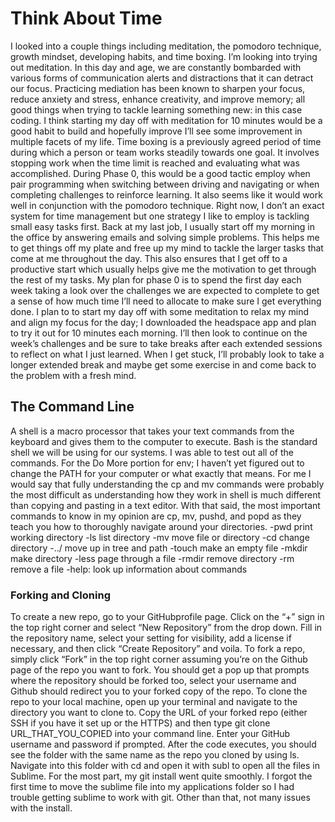 # Think About Time

I looked into a couple things including meditation, the pomodoro technique, growth mindset, developing habits, and time boxing. I’m looking into trying out meditation. In this day and age, we are constantly bombarded with various forms of communication alerts and distractions that it can detract our focus. Practicing mediation has been known to sharpen your focus, reduce anxiety and stress, enhance creativity, and improve memory; all good things when trying to tackle learning something new: in this case coding. I think starting my day off with meditation for 10 minutes would be a good habit to build and hopefully improve I’ll see some improvement in multiple facets of my life.
Time boxing is a previously agreed period of time during which a person or team works steadily towards one goal. It involves stopping work when the time limit is reached and evaluating what was accomplished. During Phase 0, this would be a good tactic employ when pair programming when switching between driving and navigating or when completing challenges to reinforce learning. It also seems like it would work well in conjunction with the pomodoro technique.
Right now, I don’t an exact system for time management but one strategy I like to employ is tackling small easy tasks first. Back at my last job, I usually start off my morning in the office by answering emails and solving simple problems. This helps me to get things off my plate and free up my mind to tackle the larger tasks that come at me throughout the day. This also ensures that I get off to a productive start which usually helps give me the motivation to get through the rest of my tasks.
My plan for phase 0 is to spend the first day each week taking a look over the challenges we are expected to complete to get a sense of how much time I’ll need to allocate to make sure I get everything done. I plan to to start my day off with some meditation to relax my mind and align my focus for the day; I downloaded the headspace app and plan to try it out for 10 minutes each morning. I’ll then look to continue on the week’s challenges and be sure to take breaks after each extended sessions to reflect on what I just learned. When I get stuck, I’ll probably look to take a longer extended break and maybe get some exercise in and come back to the problem with a fresh mind.

## The Command Line

A shell is a macro processor that takes your text commands from the keyboard and gives them to the computer to execute. Bash is the standard shell we will be using for our systems.
I was able to test out all of the commands. For the Do More portion for env; I haven’t yet figured out to change the PATH for your computer or what exactly that means. For me I would say that fully understanding the cp and mv commands were probably the most difficult as understanding how they work in shell is much different than copying and pasting in a text editor. With that said, the most important commands to know in my opinion are cp, mv, pushd, and popd as they teach you how to thoroughly navigate around your directories.
-pwd
print working directory
-ls
list directory
-mv
move file or directory
-cd
change directory
-../
move up in tree and path
-touch
make an empty file
-mkdir
make directory
-less
page through a file
-rmdir
remove directory
-rm
remove a file
-help:
look up information about commands

### Forking and Cloning

To create a new repo, go to your GitHubprofile page. Click on the “+” sign in the top right corner and select “New Repository” from the drop down. Fill in the repository name, select your setting for visibility, add a license if necessary, and then click “Create Repository” and voila.
To fork a repo, simply click “Fork” in the top right corner assuming you’re on the Github page of the repo you want to fork. You should get a pop up that prompts where the repository should be forked too, select your username and Github should redirect you to your forked copy of the repo.
To clone the repo to your local machine, open up your terminal and navigate to the directory you want to clone to. Copy the URL of your forked repo (either SSH if you have it set up or the HTTPS) and then type git clone URL_THAT_YOU_COPIED into your command line. Enter your GitHub username and password if prompted. After the code executes, you should see the folder with the same name as the repo you cloned by using ls. Navigate into this folder with cd and open it with subl to open all the files in Sublime.
For the most part, my git install went quite smoothly. I forgot the first time to move the sublime file into my applications folder so I had trouble getting sublime to work with git. Other than that, not many issues with the install.
